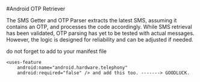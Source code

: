 #Android OTP Retriever

The SMS Getter and OTP Parser extracts the latest SMS, assuming it contains an OTP, and processes the code accordingly. While SMS retrieval has been validated, OTP parsing has yet to be tested with actual messages. However, the logic is designed for reliability and can be adjusted if needed.

do not forget to add   <uses-permission android:name="android.permission.READ_SMS" /> to your manifest file

    <uses-feature
        android:name="android.hardware.telephony"
        android:required="false" /> and add this too. -------> GOODLUCK.
